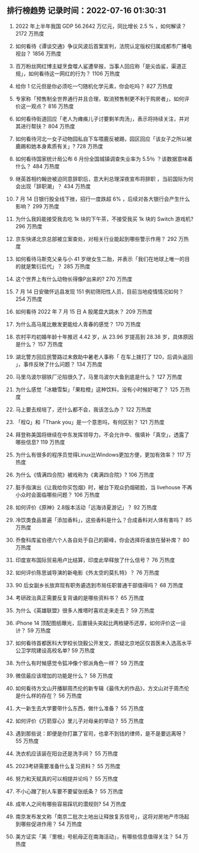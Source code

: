 
## 排行榜趋势 记录时间：2022-07-16 01:30:31
  
  1. 2022 年上半年我国 GDP 56.2642 万亿元，同比增长 2.5 % ，如何解读？ 2172 万热度
    
  2. 如何看待《谭谈交通》争议风波后首案宣判，法院认定版权归属成都市广播电视台？ 1856 万热度
    
  3. 百万粉丝网红博主疑烹食噬人鲨遭举报，当事人回应称「是尖齿鲨，渠道正规」，如何看待这一网红的行为？ 1106 万热度
    
  4. 给你 1 亿元但是你必须吃一勺随机化学元素，你会吃吗？ 827 万热度
    
  5. 专家称「预售制全世界通行并且合理，取消预售制更不利于购房者」，如何评价这一观点？ 816 万热度
    
  6. 如何看待街道回应「老人为瘫痪儿子讨要剩羊肉汤」，表示将持续关注，并对其进行帮扶？ 804 万热度
    
  7. 如何看待河北一女子动物园私自下车喂鹿反被踢，园区回应「该女子之所以被鹿踢和她本身素质有关」? 728 万热度
    
  8. 如何看待国家统计局公布 6 月份全国城镇调查失业率为 5.5％ ？该数据意味着什么？ 484 万热度
    
  9. 继英首相约翰逊被迫同意辞职后，意大利总理深夜宣布将辞职 ，当前国际为何会出现「辞职潮」？ 434 万热度
    
  10. 7 月 14 日银行股全线下挫，招行一度跌超 6% ，后续对各大银行会产生什么影响？ 299 万热度
    
  11. 为什么我妈能接受我去吃 1k 块的下午茶，不接受我买 1k 块的 Switch 游戏机? 296 万热度
    
  12. 京东快递北京总部被立案查处，对相关行业能起到哪些警示作用？ 292 万热度
    
  13. 如何看待马斯克父亲与小 41 岁继女生二胎，并表示「我们在地球上唯一的目的就是繁衍后代」？ 285 万热度
    
  14. 这个世界上有什么动物长得像P出来的? 270 万热度
    
  15. 7 月 14 日安徽怀远县发现 151 例初筛阳性人员，目前当地疫情情况如何？ 254 万热度
    
  16. 如何看待 2022 年 7 月 15 日 A 股尾盘大跳水？ 209 万热度
    
  17. 为什么高马尾比散发更能给人青春的感觉？ 170 万热度
    
  18. 农村平均初婚年龄十年推迟 4.42 岁，从 23.96 岁提高到 28.38 岁，具体原因是什么？ 157 万热度
    
  19. 湖北警方回应民警路过未救助中暑老人事称「 在车上拨打了 120，后调头返回 」，事件反映了什么问题？ 134 万热度
    
  20. 马里乌波尔钢铁厂沦陷很久了，马里乌波尔大鱼到底是什么？ 127 万热度
    
  21. 为什么感觉「冰糖雪梨」「果粒橙」这种饮料，没有小时候好喝了？ 125 万热度
    
  22. 马上要去规培了，还什么都不会，我该怎么办？ 122 万热度
    
  23. 「栓Q」和「Thank you」是一个意思吗，有何区别？ 121 万热度
    
  24. 拜登称美国将继续在中东发挥领导力，不会允许中、俄填补「真空」，透露了哪些信息? 119 万热度
    
  25. 为什么有很多的程序员觉得Linux比Windows更加方便，更加有效率？ 117 万热度
    
  26. 为什么《情满四合院》被戏称为《禽满四合院》? 106 万热度
    
  27. 脏手指演出《让我给你买包烟》时，被台下观众扔烟砸脸，当 livehouse 不再小众时会面临哪些问题？ 106 万热度
    
  28. 如何评价《原神》2.8版本活动「远海诗夏游记」？ 92 万热度
    
  29. 冷饮类食品普遍「添加香料」，这些香料是什么？合成香料对人体有害吗？ 85 万热度
    
  30. 乔詹科库鲨伯德六个人各自处于自己的巅峰，你会选择将谁放在替补席？ 80 万热度
    
  31. 印度宣布国际贸易用卢比结算，印度此举释放了什么信号？ 76 万热度
    
  32. 如何评价陈思诚导演的新电影《外太空的莫扎特》？ 76 万热度
    
  33. 90 后女副乡长放弃现有职务遴选到市局任职普通干部值得吗？ 68 万热度
    
  34. 考研政治真正需要反复背诵的是哪些资料书？ 65 万热度
    
  35. 为什么《英雄联盟》很多人推塔时喜欢走来走去？ 59 万热度
    
  36. iPhone 14 顶配图纸曝光，后置镜头突起比两枚硬币还厚，如何评价这一设计？ 59 万热度
    
  37. 如何看待首都医科大学校长饶毅公开发文，质疑北京地区仅首医未入选高水平公卫学院建设高校名单? 59 万热度
    
  38. 为什么有时候感觉令狐冲像个邪派角色一样？ 59 万热度
    
  39. 微信最应该增加的功能是什么？ 58 万热度
    
  40. 如何看待方文山开播聊周杰伦的新专辑《最伟大的作品》，方文山对于周杰伦是什么样的存在？ 56 万热度
    
  41. 大一新生去大学要带什么东西，做什么准备？ 55 万热度
    
  42. 如何评价《万箭穿心》里儿子对母亲的举动？ 55 万热度
    
  43. 遇到那些说：即便是你打赢了官司，也拿不到钱的律师，是不是要远离呀？ 55 万热度
    
  44. 洗衣机应该装在阳台还是洗手间？ 55 万热度
    
  45. 2023考研需要准备什么复习资料？ 55 万热度
    
  46. 努力和天赋真的可以相提并论吗？ 55 万热度
    
  47. 不小心蹭了别人车要不要留张纸条？ 55 万热度
    
  48. 成年人之间有哪些容易踩坑的潜规则? 54 万热度
    
  49. 南京发布发文称「南京二批次土地出让释放复苏信号」，这将对房地产市场起到哪些促进作用？ 54 万热度
    
  50. 美方证实「美『里根』号航母正在南海活动」，有哪些信息值得关注？ 54 万热度
    